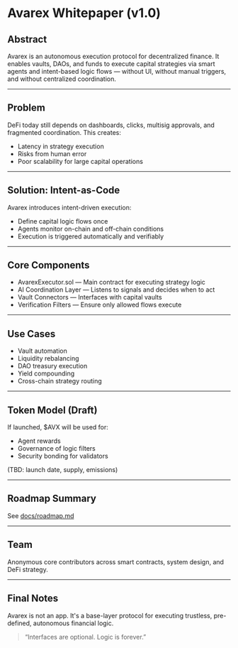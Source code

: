 # Avarex Whitepaper (v1.0)

## Abstract

Avarex is an autonomous execution protocol for decentralized finance. It enables vaults, DAOs, and funds to execute capital strategies via smart agents and intent-based logic flows — without UI, without manual triggers, and without centralized coordination.

---

## Problem

DeFi today still depends on dashboards, clicks, multisig approvals, and fragmented coordination. This creates:

- Latency in strategy execution
- Risks from human error
- Poor scalability for large capital operations

---

## Solution: Intent-as-Code

Avarex introduces intent-driven execution:

- Define capital logic flows once
- Agents monitor on-chain and off-chain conditions
- Execution is triggered automatically and verifiably

---

## Core Components

- AvarexExecutor.sol — Main contract for executing strategy logic  
- AI Coordination Layer — Listens to signals and decides when to act  
- Vault Connectors — Interfaces with capital vaults  
- Verification Filters — Ensure only allowed flows execute

---

## Use Cases

- Vault automation
- Liquidity rebalancing
- DAO treasury execution
- Yield compounding
- Cross-chain strategy routing

---

## Token Model (Draft)

If launched, $AVX will be used for:

- Agent rewards  
- Governance of logic filters  
- Security bonding for validators

(TBD: launch date, supply, emissions)

---

## Roadmap Summary

See [docs/roadmap.md](roadmap.md)

---

## Team

Anonymous core contributors across smart contracts, system design, and DeFi strategy.

---

## Final Notes

Avarex is not an app. It's a base-layer protocol for executing trustless, pre-defined, autonomous financial logic.

> “Interfaces are optional. Logic is forever.”
